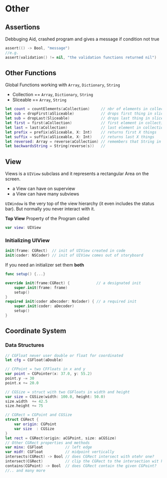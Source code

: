 # Other

## Assertions
Debbuging Aid, crashed program and gives a message if condition not true
```swift
assert(() -> Bool, "message")
//e.g.
assert(validation() != nil, "the validation functions returned nil")
```

## Other Functions
Global Functions working with `Array`, `Dictionary`, `String`
* Collection == `Array`, `Dictionary`, `String`
* Sliceable  == `Array`, `String`

```swift
let count = countElements(aCollection)     // nbr of elements in collection
let sub = dropFirst(aSliceable)            // drops first thing in sliceable
let sub = dropLast(Sliceable)              // drops last thing in sliceable
let first = first(aCollection)             // first element in collection
let last = last(aCollection)               // last element in collection
let prefix = prefix(aSliceable, X: Int)    // returns first X things
let suffix = suffix(aSliceable, X: Int)    // returns last X things
let reversed: Array = reverse(aCollection) // remembers that String in a collection
let backwardsString = String(reverse(s))   // 
```
## View
Views is a `UIView` subclass and it represents a rectangular Area on the screen.
* a View can have on superview
* a View can have many subviews

`UIWindow` is the very top of the view hierarchy (it even includes the status bar). But normally you never interact with it.

**Top View**
Property of the Program called
```swift
var view: UIView
```

### Initializing UIView
```swift
init(frame: CGRect)  // init of UIView created in code
init(coder: NSCoder) // init of UIView comes out of storyboard
```

If you need an initializer set them **both**
```swift
func setup() {...}

override init(frame:CGRect) {            // a designated init
    super.init(frame: frame)
    setup()
}
required init(coder aDecoder: NsCoder) { // a required init
    super.init(coder: aDecoder)
    setup()
}
```

## Coordinate System
### Data Structures
```swift
// CGFloat never user double or float for coordinated
let cfg = CGFloat(aDouble)

// CFPoint = two CFFloats in x and y
var point = CGPointer(x: 37.0, y: 55.2)
point.y -= 30
point.x += 20.0

// CGSize = struct with two CGFloats in width and height
var size = CGSize(width: 100.0, height: 50.0)
size.width  += 42.5
size.height += 75

// CGRect = CGPoint and CGSize
struct CGRect {
    var origin: CGPoint
    var size  : CGSize
}
let rect = CGRect(origin: aCGPoint, size: aCGSize)
// Other CGRect properties and methods
var minx: CGFloat          // left edge
var midY: CGFloat          // midpoint vertically
intersects(CGRect) -> Bool // does CGRect intersect with otehr one?
intersect(CGRect)          // clip the CGRect to the intersection wit hthe other one
contains(CGPoint) -> Bool  // does CGRect contain the given CGPoint?
//.. and many more
```